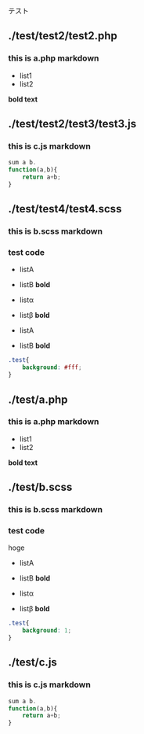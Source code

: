 テスト

<!-- mdpick[test/test2]: -->

## ./test/test2/test2.php

### this is a.php markdown

- list1
- list2

**bold text**

## ./test/test2/test3/test3.js

### this is c.js markdown

```js
sum a b.
function(a,b){
	return a+b;
}
```

<!-- :mdpick -->

<!-- mdpick[./test/test4]: -->

## ./test/test4/test4.scss

### this is b.scss markdown

### test code

- listA
- listB
**bold**

- listα
- listβ
**bold**

- listA
- listB
**bold**

```scss
.test{
	background: #fff;
}
```

<!-- :mdpick -->

<!-- mdpick: -->

## ./test/a.php

### this is a.php markdown

- list1
- list2

**bold text**

## ./test/b.scss

### this is b.scss markdown

### test code

hoge

- listA
- listB
**bold**

- listα
- listβ
**bold**

```scss
.test{
	background: 1;
}
```

## ./test/c.js

### this is c.js markdown

```js
sum a b.
function(a,b){
	return a+b;
}
```

<!-- :mdpick -->